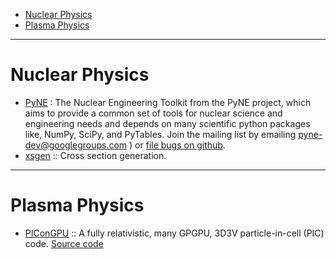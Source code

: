 - [Nuclear Physics](#nuclear-physics)
- [Plasma Physics](#plasma-physics)
----

# Nuclear Physics
- [PyNE](http://pyne.io/) : The Nuclear Engineering Toolkit from the PyNE project, which aims to provide a common set of tools for nuclear science and engineering needs and depends on many scientific python packages like, NumPy, SciPy, and PyTables. Join the mailing list by emailing [pyne-dev@googlegroups.com](https://groups.google.com/forum/#!forum/pyne-dev) ) or [file bugs on github](https://github.com/pyne/pyne).
- [xsgen](https://github.com/bright-dev/xsgen) :: Cross section generation.

----
# Plasma Physics
- [PIConGPU](http://picongpu.hzdr.de) :: A fully relativistic, many GPGPU, 3D3V particle-in-cell (PIC) code. [Source code](https://github.com/ComputationalRadiationPhysics/picongpu)


